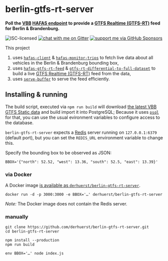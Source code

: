 # berlin-gtfs-rt-server

**Poll the [VBB](https://en.wikipedia.org/wiki/Verkehrsverbund_Berlin-Brandenburg) [HAFAS endpoint](https://github.com/public-transport/vbb-hafas) to provide a [GTFS Realtime (GTFS-RT)](https://gtfs.org/reference/realtime/v2/) feed for Berlin & Brandenburg.**

![ISC-licensed](https://img.shields.io/github/license/derhuerst/berlin-gtfs-rt-server.svg)
[![chat with me on Gitter](https://img.shields.io/badge/chat%20with%20me-on%20gitter-512e92.svg)](https://gitter.im/derhuerst)
[![support me via GitHub Sponsors](https://img.shields.io/badge/support%20me-donate-fa7664.svg)](https://github.com/sponsors/derhuerst)

This project

1. uses [`hafas-client`](https://github.com/public-transport/hafas-client) & [`hafas-monitor-trips`](https://github.com/derhuerst/hafas-monitor-trips) to fetch live data about all vehicles in the Berlin & Brandenburg bounding box,
2. uses [`hafas-gtfs-rt-feed`](https://github.com/derhuerst/hafas-gtfs-rt-feed) & [`gtfs-rt-differential-to-full-dataset`](https://github.com/derhuerst/gtfs-rt-differential-to-full-dataset) to build a live [GTFS Realtime (GTFS-RT)](https://developers.google.com/transit/gtfs-realtime/) feed from the data,
3. uses [`serve-buffer`](https://github.com/derhuerst/serve-buffer) to serve the feed efficiently.


## Installing & running

The build script, executed via `npm run build` will download [the latest VBB GTFS Static data](https://vbb-gtfs.jannisr.de/latest/) and build import it into PostgreSQL; Because it uses [`psql`](https://www.postgresql.org/docs/current/app-psql.html) for that, you can use the usual evironment variables to configure access to the database.

`berlin-gtfs-rt-server` expects a [Redis](https://redis.io/) server running on `127.0.0.1:6379` (default port), but you can set the `REDIS_URL` environment variable to change this.

Specify the bounding box to be observed as JSON:

```shell
BBOX='{"north": 52.52, "west": 13.36, "south": 52.5, "east": 13.39}'
```

### via Docker

A Docker image [is available as `derhuerst/berlin-gtfs-rt-server`](https://hub.docker.com/r/derhuerst/berlin-gtfs-rt-server).

```shell
docker run -d -p 3000:3000 -e BBOX='…' derhuerst/berlin-gtfs-rt-server
```

*Note:* The Docker image does not contain the Redis server.

### manually

```shell
git clone https://github.com/derhuerst/berlin-gtfs-rt-server.git
cd berlin-gtfs-rt-server

npm install --production
npm run build

env BBOX='…' node index.js
```
